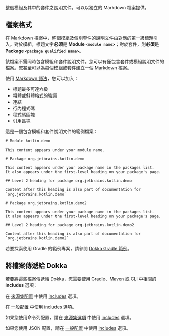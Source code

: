 [//]: # (title: 模組文件)

整個模組及其中的套件之說明文件，可以以獨立的 Markdown 檔案提供。

## 檔案格式

在 Markdown 檔案中，整個模組及個別套件的說明文件由對應的第一級標題引入。對於模組，標題文字**必須**是 **Module `<module name>`**；對於套件，則**必須**是 **Package `<package qualified name>`**。

該檔案不需同時包含模組和套件說明文件。您可以有僅包含套件或模組說明文件的檔案。您甚至可以為每個模組或套件建立一個 Markdown 檔案。

使用 [Markdown 語法](https://www.markdownguide.org/basic-syntax/)，您可以加入：
*   標題最多可達六級
*   粗體或斜體格式的強調
*   連結
*   行內程式碼
*   程式碼區塊
*   引用區塊

這是一個包含模組和套件說明文件的範例檔案：

```text
# Module kotlin-demo

This content appears under your module name.

# Package org.jetbrains.kotlin.demo

This content appears under your package name in the packages list.
It also appears under the first-level heading on your package's page.

## Level 2 heading for package org.jetbrains.kotlin.demo

Content after this heading is also part of documentation for `org.jetbrains.kotlin.demo`

# Package org.jetbrains.kotlin.demo2

This content appears under your package name in the packages list.
It also appears under the first-level heading on your package's page.

## Level 2 heading for package org.jetbrains.kotlin.demo2

Content after this heading is also part of documentation for `org.jetbrains.kotlin.demo2`
```

若要探索使用 Gradle 的範例專案，請參閱 [Dokka Gradle 範例](https://github.com/Kotlin/dokka/tree/%dokkaVersion%/examples/gradle/dokka-gradle-example)。

## 將檔案傳遞給 Dokka

若要將這些檔案傳遞給 Dokka，您需要使用 Gradle、Maven 或 CLI 中相關的 **includes** 選項：

<tabs group="build-script">
<tab title="Gradle" group-key="gradle">

在 [來源集配置](dokka-gradle.md#source-set-configuration) 中使用 [includes](dokka-gradle.md#includes) 選項。

</tab>

<tab title="Maven" group-key="mvn">

在 [一般配置](dokka-maven.md#general-configuration) 中使用 [includes](dokka-maven.md#includes) 選項。

</tab>

<tab title="CLI" group-key="cli">

如果您使用命令列配置，請在 [來源集選項](dokka-cli.md#source-set-options) 中使用 [includes](dokka-cli.md#includes-cli) 選項。

如果您使用 JSON 配置，請在 [一般配置](dokka-cli.md#general-configuration) 中使用 [includes](dokka-cli.md#includes-json) 選項。

</tab>
</tabs>